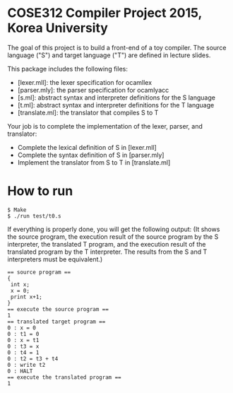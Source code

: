 # COSE312 Compiler Project 2015, Korea University


The goal of this project is to build a front-end of a toy compiler.
The source language ("S") and target language ("T") are defined in lecture slides.

This package includes the following files:
- [lexer.mll]: the lexer specification for ocamllex
- [parser.mly]: the parser specification for ocamlyacc
- [s.ml]: abstract syntax and interpreter definitions for the S language
- [t.ml]: abstract syntax and interpreter definitions for the T language
- [translate.ml]: the translator that compiles S to T

Your job is to complete the implementation of the lexer, parser, and translator:
- Complete the lexical definition of S in [lexer.mll]
- Complete the syntax definition of S in [parser.mly]
- Implement the translator from S to T in [translate.ml]

# How to run
 
    $ Make
    $ ./run test/t0.s

If everything is properly done, you will get the following output:
(It shows the source program, the execution result of the source program by the S interpreter,
the translated T program, and the execution result of the translated program by the T interpreter.
The results from the S and T interpreters must be equivalent.)

    == source program ==
    {
     int x;
     x = 0;
     print x+1;
    }
    == execute the source program ==
    1
    == translated target program ==
    0 : x = 0
    0 : t1 = 0
    0 : x = t1
    0 : t3 = x
    0 : t4 = 1
    0 : t2 = t3 + t4
    0 : write t2
    0 : HALT
    == execute the translated program ==
    1
